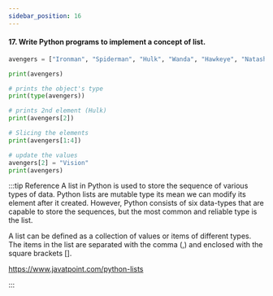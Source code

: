 ```yaml
---
sidebar_position: 16
---
```


#### 17. Write Python programs to implement a concept of list.

```python
avengers = ["Ironman", "Spiderman", "Hulk", "Wanda", "Hawkeye", "Natasha"]

print(avengers)

# prints the object's type
print(type(avengers))

# prints 2nd element (Hulk)
print(avengers[2])

# Slicing the elements
print(avengers[1:4])

# update the values
avengers[2] = "Vision"
print(avengers)
```
:::tip Reference
A list in Python is used to store the sequence of various types of data. Python lists are mutable type its mean we can modify its element after it created. However, Python consists of six data-types that are capable to store the sequences, but the most common and reliable type is the list.

A list can be defined as a collection of values or items of different types. The items in the list are separated with the comma (,) and enclosed with the square brackets [].

https://www.javatpoint.com/python-lists

:::
